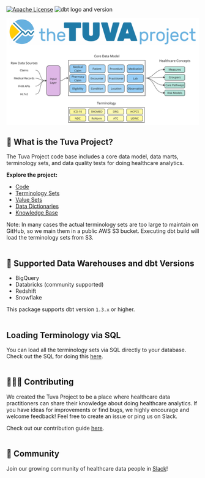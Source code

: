 [![Apache License](https://img.shields.io/badge/License-Apache%202.0-blue.svg)](https://opensource.org/licenses/Apache-2.0) ![dbt logo and version](https://img.shields.io/static/v1?logo=dbt&label=dbt-version&message=1.2.x&color=orange)

![diagram](./the_tuva_project.jpg)

## 🧰  What is the Tuva Project?
The Tuva Project code base includes a core data model, data marts, terminology sets, and data quality tests for doing healthcare analytics.

**Explore the project:**

- [Code](./models)
- [Terminology Sets](seeds/terminology)
- [Value Sets](seeds/terminology)
- [Data Dictionaries](https://tuva-health.github.io/the_tuva_project/#!/overview/the_tuva_project)
- [Knowledge Base](https://thetuvaproject.com/)

Note: In many cases the actual terminology sets are too large to maintain on GitHub, so we main them in a public AWS S3 bucket.  Executing dbt build will load the terminology sets from S3.
<br/><br/>

## 🔌  Supported Data Warehouses and dbt Versions
- BigQuery
- Databricks (community supported)
- Redshift
- Snowflake


This package supports dbt version `1.3.x` or higher.
<br/><br/>

## Loading Terminology via SQL

You can load all the terminology sets via SQL directly to your database.  Check out the SQL for doing this [here](terminology_sql).
<br/><br/>

## 🙋🏻‍♀️ Contributing
We created the Tuva Project to be a place where healthcare data practitioners can share their knowledge about doing healthcare analytics.  If you have ideas for improvements or find bugs, we highly encourage and welcome feedback! Feel free to create an issue or ping us on Slack.

Check out our contribution guide [here](./CONTRIBUTING.md).
<br/><br/>

## 🤝 Community
Join our growing community of healthcare data people in [Slack](https://join.slack.com/t/thetuvaproject/shared_invite/zt-16iz61187-G522Mc2WGA2mHF57e0il0Q)!
